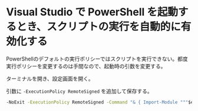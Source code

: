 # Visual Studio で PowerShell を起動するとき、スクリプトの実行を自動的に有効化する

PowerShellのデフォルトの実行ポリシーではスクリプトを実行できない。都度実行ポリシーを変更するのは手間なので、起動時の引数を変更する。

ターミナルを開き、設定画面を開く。

引数に `-ExecutionPolicy RemoteSigned` を追加して保存する。

```cmd
-NoExit -ExecutionPolicy RemoteSigned -Command "& { Import-Module """$env:VSAPPIDDIR\..\Tools\Microsoft.VisualStudio.DevShell.dll"""; Enter-VsDevShell -SkipAutomaticLocation -SetDefaultWindowTitle -InstallPath $env:VSAPPIDDIR\..\..\}"
```
